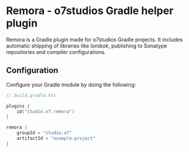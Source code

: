 
# Remora - o7studios Gradle helper plugin

Remora is a Gradle plugin made for o7studios Gradle projects. It includes
automatic shipping of libraries like *lombok*, publishing to Sonatype repositories
and compiler configurations.

## Configuration

Configure your Gradle module by doing the following:

```kotlin
// build.gradle.kts

plugins {
    id("studio.o7.remora")
}

remora {
    groupId = "studio.o7"
    artifactId = "example-project"
}
```

